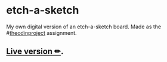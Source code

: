 # etch-a-sketch

My own digital version of an etch-a-sketch board. Made as the #[theodinproject](https://www.theodinproject.com/home) assignment.

## [Live version ✏](http://etch-a-sketch.borowyalan.com).
